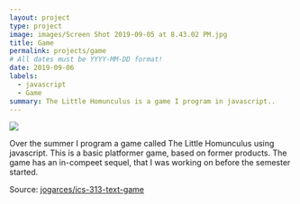 ```yaml
---
layout: project
type: project
image: images/Screen Shot 2019-09-05 at 8.43.02 PM.jpg
title: Game
permalink: projects/game
# All dates must be YYYY-MM-DD format!
date: 2019-09-06
labels:
  - javascript
  - Game
summary: The Little Homunculus is a game I program in javascript..
---
```


<img class="ui image" src="{{ site.baseurl }}/images/hom2.jpg">

Over the summer I program a game called The Little Homunculus using javascript. This is a basic platformer game, based on former products. The game has an in-compeet sequel, that I was working on before the semester started.

Source: <a href="https://github.com/jogarces/ics-313-text-game"><i class="large github icon "></i>jogarces/ics-313-text-game</a>
